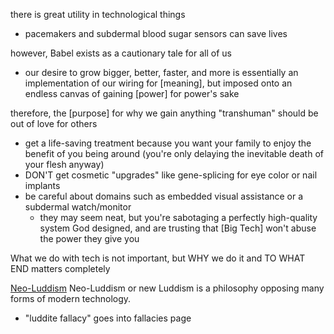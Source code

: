 
there is great utility in technological things
- pacemakers and subdermal blood sugar sensors can save lives

however, Babel exists as a cautionary tale for all of us
- our desire to grow bigger, better, faster, and more is essentially an implementation of our wiring for [meaning], but imposed onto an endless canvas of gaining [power] for power's sake

therefore, the [purpose] for why we gain anything "transhuman" should be out of love for others
- get a life-saving treatment because you want your family to enjoy the benefit of you being around (you're only delaying the inevitable death of your flesh anyway)
- DON'T get cosmetic "upgrades" like gene-splicing for eye color or nail implants
- be careful about domains such as embedded visual assistance or a subdermal watch/monitor
  - they may seem neat, but you're sabotaging a perfectly high-quality system God designed, and are trusting that [Big Tech] won't abuse the power they give you

What we do with tech is not important, but WHY we do it and TO WHAT END matters completely

[Neo-Luddism](https://en.wikipedia.org/wiki/Neo-Luddism)
Neo-Luddism or new Luddism is a philosophy opposing many forms of modern technology.
- "luddite fallacy" goes into fallacies page
